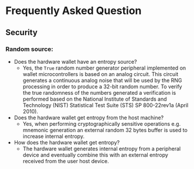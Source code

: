 # Frequently Asked Question

## Security

### Random source:

- Does the hardware wallet have an entropy source?
  * Yes, the `True` random number generator peripheral implemented on wallet
    microcontrollers is based on an analog circuit. This circuit generates a 
    continuous analog noise that will be used by the RNG processing in order to 
    produce a 32-bit random number. To verify the true randomness of the numbers 
    generated a verification is performed based on the
    National Institute of Standards and Technology (NIST) Statistical Test Suite (STS) 
    SP 800-22rev1a (April 2010).
- Does the hardware wallet get entropy from the host machine?
  * Yes, when performing cryptographically sensitive operations e.g. mnemonic generation
    an external random 32 bytes  buffer is used to increase internal entropy.
- How does the hardware wallet get entropy?
  * The hardware wallet generates internal entropy from a peripheral device and
    eventually combine this with an external entropy received from the user host device.
